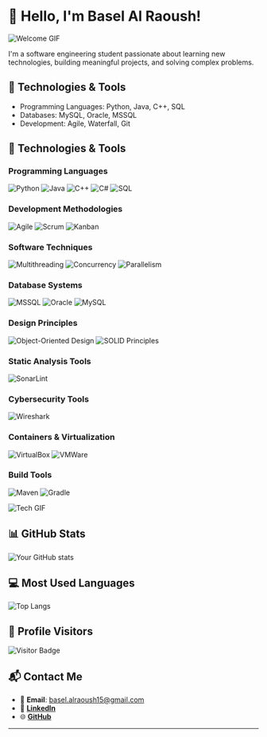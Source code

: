 # 👋 Hello, I'm Basel Al Raoush!

![Welcome GIF](https://media.giphy.com/media/8PyTvI5EOu9LbAm8uS/giphy.gif)

I'm a software engineering student passionate about learning new technologies, building meaningful projects, and solving complex problems.



## 🔧 Technologies & Tools
- Programming Languages: Python, Java, C++, SQL
- Databases: MySQL, Oracle, MSSQL
- Development: Agile, Waterfall, Git

## 🔧 Technologies & Tools

### Programming Languages
![Python](https://img.shields.io/badge/-Python-333?style=flat&logo=python)
![Java](https://img.shields.io/badge/-Java-333?style=flat&logo=java)
![C++](https://img.shields.io/badge/-C++-333?style=flat&logo=c%2B%2B&logoColor=00599C)
![C#](https://img.shields.io/badge/-C%23-333?style=flat&logo=c-sharp)
![SQL](https://img.shields.io/badge/-SQL-333?style=flat&logo=MySQL)

### Development Methodologies
![Agile](https://img.shields.io/badge/-Agile-333?style=flat&logo=agile)
![Scrum](https://img.shields.io/badge/-Scrum-333?style=flat&logo=scrumalliance)
![Kanban](https://img.shields.io/badge/-Kanban-333?style=flat&logo=kanban)

### Software Techniques
![Multithreading](https://img.shields.io/badge/-Multithreading-333?style=flat&logo=linux)
![Concurrency](https://img.shields.io/badge/-Concurrency-333?style=flat&logo=java)
![Parallelism](https://img.shields.io/badge/-Parallelism-333?style=flat&logo=parallel)

### Database Systems
![MSSQL](https://img.shields.io/badge/-MSSQL-333?style=flat&logo=microsoft-sql-server)
![Oracle](https://img.shields.io/badge/-Oracle-333?style=flat&logo=oracle)
![MySQL](https://img.shields.io/badge/-MySQL-333?style=flat&logo=mysql)

### Design Principles
![Object-Oriented Design](https://img.shields.io/badge/-Object%20Oriented%20Design-333?style=flat&logo=design)
![SOLID Principles](https://img.shields.io/badge/-SOLID%20Principles-333?style=flat&logo=design)

### Static Analysis Tools
![SonarLint](https://img.shields.io/badge/-SonarLint-333?style=flat&logo=sonarlint)

### Cybersecurity Tools
![Wireshark](https://img.shields.io/badge/-Wireshark-333?style=flat&logo=wireshark)

### Containers & Virtualization
![VirtualBox](https://img.shields.io/badge/-VirtualBox-333?style=flat&logo=virtualbox)
![VMWare](https://img.shields.io/badge/-VMWare-333?style=flat&logo=vmware)

### Build Tools
![Maven](https://img.shields.io/badge/-Maven-333?style=flat&logo=apache-maven)
![Gradle](https://img.shields.io/badge/-Gradle-333?style=flat&logo=gradle)

![Tech GIF](https://media.giphy.com/media/bGgsc5mWoryfgKBx1u/giphy.gif)


## 📊 GitHub Stats
![Your GitHub stats](https://github-readme-stats.vercel.app/api?username=Al-RaoushBasel&show_icons=true&theme=radical)

## 💻 Most Used Languages
![Top Langs](https://github-readme-stats.vercel.app/api/top-langs/?username=Al-RaoushBasel&layout=compact&theme=radical)

## 👀 Profile Visitors
![Visitor Badge](https://visitor-badge.glitch.me/badge?page_id=Al-RaoushBasel)


## 📬 Contact Me

- 📧 **Email**: [basel.alraoush15@gmail.com](mailto:basel.alraoush15@gmail.com)
- 💼 **[LinkedIn](https://www.linkedin.com/in/basel-al-raoush-72b002291)**
- 🌐 **[GitHub](https://github.com/Al-RaoushBasel)**

---






<!---
Al-RaoushBasel/Al-RaoushBasel is a ✨ special ✨ repository because its `README.md` (this file) appears on your GitHub profile.
You can click the Preview link to take a look at your changes.
--->
